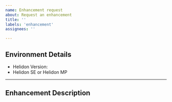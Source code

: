 ```yaml
---
name: Enhancement request
about: Request an enhancement
title: ''
labels: 'enhancement'
assignees: ''

---
```


## Environment Details
* Helidon Version:
* Helidon SE or Helidon MP

----------

## Enhancement Description

